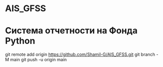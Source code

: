# AIS_GFSS
# Система отчетности на Фонда Python

git remote add origin https://github.com/Shamil-G/AIS_GFSS.git
git branch -M main
git push -u origin main
